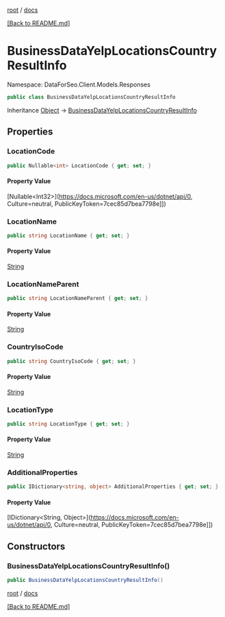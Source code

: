 [root](./../ "root") / [docs](./ "docs")

[[Back to README.md]](./../README.md "[Back to README.md]")

# BusinessDataYelpLocationsCountryResultInfo

Namespace: DataForSeo.Client.Models.Responses

```csharp
public class BusinessDataYelpLocationsCountryResultInfo
```

Inheritance [Object](https://docs.microsoft.com/en-us/dotnet/api/Object) → [BusinessDataYelpLocationsCountryResultInfo](./BusinessDataYelpLocationsCountryResultInfo.md)

## Properties

### **LocationCode**

```csharp
public Nullable<int> LocationCode { get; set; }
```

#### Property Value

[Nullable&lt;Int32&gt;](https://docs.microsoft.com/en-us/dotnet/api/0, Culture=neutral, PublicKeyToken=7cec85d7bea7798e]])<br>

### **LocationName**

```csharp
public string LocationName { get; set; }
```

#### Property Value

[String](https://docs.microsoft.com/en-us/dotnet/api/String)<br>

### **LocationNameParent**

```csharp
public string LocationNameParent { get; set; }
```

#### Property Value

[String](https://docs.microsoft.com/en-us/dotnet/api/String)<br>

### **CountryIsoCode**

```csharp
public string CountryIsoCode { get; set; }
```

#### Property Value

[String](https://docs.microsoft.com/en-us/dotnet/api/String)<br>

### **LocationType**

```csharp
public string LocationType { get; set; }
```

#### Property Value

[String](https://docs.microsoft.com/en-us/dotnet/api/String)<br>

### **AdditionalProperties**

```csharp
public IDictionary<string, object> AdditionalProperties { get; set; }
```

#### Property Value

[IDictionary&lt;String, Object&gt;](https://docs.microsoft.com/en-us/dotnet/api/0, Culture=neutral, PublicKeyToken=7cec85d7bea7798e]])<br>

## Constructors

### **BusinessDataYelpLocationsCountryResultInfo()**

```csharp
public BusinessDataYelpLocationsCountryResultInfo()
```

[root](./../ "root") / [docs](./ "docs")

[[Back to README.md]](./../README.md "[Back to README.md]")